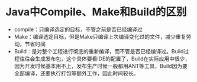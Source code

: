 # Java中Compile、Make和Build的区别

- compile：只编译选定的目标，不管之前是否已经编译过
- Make：编译选定目标，但是Make只编译上次编译变化过的文件，减少重复劳动，节省时间
- Build：是对整个工程进行彻底的重新编译，而不管是否已经编译过。Build过程往往会生成发布包，这个具体要看IDE的配置了，Build在实际应用中很少，因为开发时候基本用不上，发布生产时候一般都用ANT等工具，Build因为要全部编译，还要执行打包等额外工作，因此时间较长。
